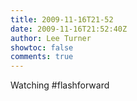 ```yaml
---
title: 2009-11-16T21-52
date: 2009-11-16T21:52:40Z
author: Lee Turner
showtoc: false
comments: true
---
```


Watching #flashforward

